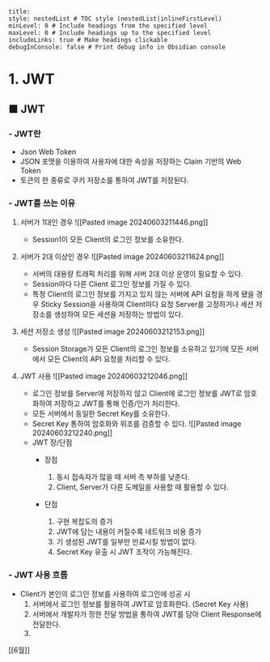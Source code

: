 ```table-of-contents
title: 
style: nestedList # TOC style (nestedList|inlineFirstLevel)
minLevel: 0 # Include headings from the specified level
maxLevel: 0 # Include headings up to the specified level
includeLinks: true # Make headings clickable
debugInConsole: false # Print debug info in Obsidian console
```

# 1. JWT
## ■ JWT
### - JWT란
- Json Web Token
- JSON 포맷을 이용하여 사용자에 대한 속성을 저장하는 Claim 기반의 Web Token
- 토큰의 한 종류로 쿠키 저장소를 통하여 JWT를 저장된다.

### - JWT를 쓰는 이유
1. 서버가 1대인 경우
   ![[Pasted image 20240603211446.png]]
	- Session1이 모든 Client의 로그인 정보를 소유한다.
	  
2. 서버가 2대 이상인 경우
   ![[Pasted image 20240603211624.png]]
	- 서버의 대용량 트래픽 처리를 위해 서버 2대 이상 운영이 필요할 수 있다.
	- Session마다 다른 Client 로그인 정보를 가질 수 있다.
	- 특정 Client의 로그인 정보를 가지고 있지 않는 서버에 API 요청을 하게 됐을 경우 Sticky Session을 사용하여 Client마다 요청 Server를 고정하거나 세션 저장소를 생성하여 모든 세션을 저장하는 방법이 있다.
	  
3. 세션 저장소 생성
   ![[Pasted image 20240603212153.png]]
	- Session Storage가 모든 Client의 로그인 정보를 소유하고 있기에 모든 서버에서 모든 Client의 API 요청을 처리할 수 있다.
	  
4. JWT 사용
   ![[Pasted image 20240603212046.png]]
	- 로그인 정보를 Server에 저장하지 않고 Client에 로그인 정보를 JWT로 암호화하여 저장하고 JWT를 통해 인증/인가 처리한다.
	- 모든 서버에서 동일한 Secret Key를 소유한다.
	- Secret Key 통하여 암호화와 위조를 검증할 수 있다.
	  ![[Pasted image 20240603212240.png]]
	- JWT 장/단점
		- 장점
			1. 동시 접속자가 많을 때 서버 측 부하를 낮춘다.
			2. Client, Server가 다른 도메일을 사용할 때 활용할 수 있다.
			   
		- 단점
			1. 구현 복잡도의 증가
			2. JWT에 담는 내용이 커질수록 네트워크 비용 증가
			3. 기 생성된 JWT를 일부만 만료시킬 방법이 없다.
			4. Secret Key 유출 시 JWT 조작이 가능해진다.

### -  JWT 사용 흐름
- Client가 본인의 로그인 정보를 사용하여 로그인에 성공 시
	1. 서버에서 로그인 정보를 활용하여 JWT로 암호화한다. (Secret Key 사용)
	2. 서버에서 개발자가 정한 전달 방법을 통하여 JWT를 담아 Client Response에 전달한다.
	3. 




[[6월]]

